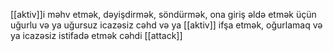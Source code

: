 [[aktiv]]i məhv etmək, dəyişdirmək, söndürmək, ona giriş əldə etmək üçün uğurlu və ya uğursuz icazəsiz cəhd və ya [[aktiv]] ifşa etmək, oğurlamaq və ya icazəsiz istifadə etmək cəhdi
[[attack]]
